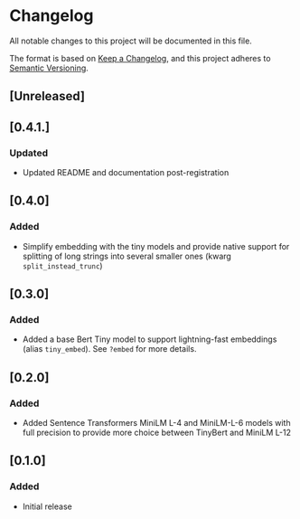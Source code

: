 # Changelog
All notable changes to this project will be documented in this file.

The format is based on [Keep a Changelog](https://keepachangelog.com/en/1.0.0/),
and this project adheres to [Semantic Versioning](https://semver.org/spec/v2.0.0.html).

## [Unreleased]

## [0.4.1.]

### Updated 
- Updated README and documentation post-registration

## [0.4.0]

### Added
- Simplify embedding with the tiny models and provide native support for splitting of long strings into several smaller ones (kwarg `split_instead_trunc`)

## [0.3.0]

### Added
- Added a base Bert Tiny model to support lightning-fast embeddings (alias `tiny_embed`). See `?embed` for more details.


## [0.2.0]

### Added
- Added Sentence Transformers MiniLM L-4 and MiniLM-L-6 models with full precision to provide more choice between TinyBert and MiniLM L-12

## [0.1.0]

### Added
- Initial release